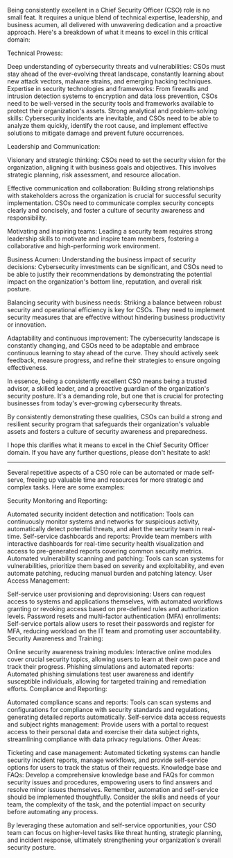Being consistently excellent in a Chief Security Officer (CSO) role is no small feat. It requires a unique blend of technical expertise, leadership, and business acumen, all delivered with unwavering dedication and a proactive approach. Here's a breakdown of what it means to excel in this critical domain:

Technical Prowess:

Deep understanding of cybersecurity threats and vulnerabilities: CSOs must stay ahead of the ever-evolving threat landscape, constantly learning about new attack vectors, malware strains, and emerging hacking techniques.
Expertise in security technologies and frameworks: From firewalls and intrusion detection systems to encryption and data loss prevention, CSOs need to be well-versed in the security tools and frameworks available to protect their organization's assets.
Strong analytical and problem-solving skills: Cybersecurity incidents are inevitable, and CSOs need to be able to analyze them quickly, identify the root cause, and implement effective solutions to mitigate damage and prevent future occurrences.

Leadership and Communication:

Visionary and strategic thinking: CSOs need to set the security vision for the organization, aligning it with business goals and objectives. This involves strategic planning, risk assessment, and resource allocation.

Effective communication and collaboration: Building strong relationships with stakeholders across the organization is crucial for successful security implementation. CSOs need to communicate complex security concepts clearly and concisely, and foster a culture of security awareness and responsibility.

Motivating and inspiring teams: Leading a security team requires strong leadership skills to motivate and inspire team members, fostering a collaborative and high-performing work environment.

Business Acumen:
Understanding the business impact of security decisions: Cybersecurity investments can be significant, and CSOs need to be able to justify their recommendations by demonstrating the potential impact on the organization's bottom line, reputation, and overall risk posture.

Balancing security with business needs: Striking a balance between robust security and operational efficiency is key for CSOs. They need to implement security measures that are effective without hindering business productivity or innovation.

Adaptability and continuous improvement: The cybersecurity landscape is constantly changing, and CSOs need to be adaptable and embrace continuous learning to stay ahead of the curve. They should actively seek feedback, measure progress, and refine their strategies to ensure ongoing effectiveness.

In essence, being a consistently excellent CSO means being a trusted advisor, a skilled leader, and a proactive guardian of the organization's security posture. It's a demanding role, but one that is crucial for protecting businesses from today's ever-growing cybersecurity threats.

By consistently demonstrating these qualities, CSOs can build a strong and resilient security program that safeguards their organization's valuable assets and fosters a culture of security awareness and preparedness.

I hope this clarifies what it means to excel in the Chief Security Officer domain. If you have any further questions, please don't hesitate to ask!


---

Several repetitive aspects of a CSO role can be automated or made self-serve, freeing up valuable time and resources for more strategic and complex tasks. Here are some examples:

Security Monitoring and Reporting:

Automated security incident detection and notification: Tools can continuously monitor systems and networks for suspicious activity, automatically detect potential threats, and alert the security team in real-time.
Self-service dashboards and reports: Provide team members with interactive dashboards for real-time security health visualization and access to pre-generated reports covering common security metrics.
Automated vulnerability scanning and patching: Tools can scan systems for vulnerabilities, prioritize them based on severity and exploitability, and even automate patching, reducing manual burden and patching latency.
User Access Management:

Self-service user provisioning and deprovisioning: Users can request access to systems and applications themselves, with automated workflows granting or revoking access based on pre-defined rules and authorization levels.
Password resets and multi-factor authentication (MFA) enrollments: Self-service portals allow users to reset their passwords and register for MFA, reducing workload on the IT team and promoting user accountability.
Security Awareness and Training:

Online security awareness training modules: Interactive online modules cover crucial security topics, allowing users to learn at their own pace and track their progress.
Phishing simulations and automated reports: Automated phishing simulations test user awareness and identify susceptible individuals, allowing for targeted training and remediation efforts.
Compliance and Reporting:

Automated compliance scans and reports: Tools can scan systems and configurations for compliance with security standards and regulations, generating detailed reports automatically.
Self-service data access requests and subject rights management: Provide users with a portal to request access to their personal data and exercise their data subject rights, streamlining compliance with data privacy regulations.
Other Areas:

Ticketing and case management: Automated ticketing systems can handle security incident reports, manage workflows, and provide self-service options for users to track the status of their requests.
Knowledge base and FAQs: Develop a comprehensive knowledge base and FAQs for common security issues and procedures, empowering users to find answers and resolve minor issues themselves.
Remember, automation and self-service should be implemented thoughtfully. Consider the skills and needs of your team, the complexity of the task, and the potential impact on security before automating any process.

By leveraging these automation and self-service opportunities, your CSO team can focus on higher-level tasks like threat hunting, strategic planning, and incident response, ultimately strengthening your organization's overall security posture.

